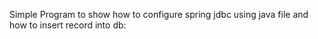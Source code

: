 Simple Program to show how to configure spring jdbc using java file and how to insert record into db: